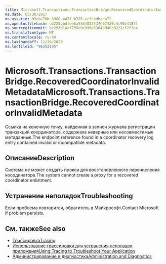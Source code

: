 ```yaml
---
title: Microsoft.Transactions.TransactionBridge.RecoveredCoordinatorInvalidMetadata
ms.date: 03/30/2017
ms.assetid: 99ebe70b-8980-447f-b785-ecfcbdbaea72
ms.openlocfilehash: db225bbdfeeba9364022537e07430c4c90b4187f
ms.sourcegitcommit: bc293b14af795e0e999e3304dd40c0222cf2ffe4
ms.translationtype: MT
ms.contentlocale: ru-RU
ms.lasthandoff: 11/26/2020
ms.locfileid: "96252105"
---
```

# <a name="microsofttransactionstransactionbridgerecoveredcoordinatorinvalidmetadata"></a><span data-ttu-id="957fd-102">Microsoft.Transactions.TransactionBridge.RecoveredCoordinatorInvalidMetadata</span><span class="sxs-lookup"><span data-stu-id="957fd-102">Microsoft.Transactions.TransactionBridge.RecoveredCoordinatorInvalidMetadata</span></span>

<span data-ttu-id="957fd-103">Ссылка на конечную точку, найденная в записи журнала регистрации транзакций координатора, содержала неверные или несовместимые метаданные.</span><span class="sxs-lookup"><span data-stu-id="957fd-103">The endpoint reference found in a coordinator recovery log entry contained invalid or incompatible metadata.</span></span>  
  
## <a name="description"></a><span data-ttu-id="957fd-104">Описание</span><span class="sxs-lookup"><span data-stu-id="957fd-104">Description</span></span>  

 <span data-ttu-id="957fd-105">Система не может создать прокси для восстановленного перечисления координатора.</span><span class="sxs-lookup"><span data-stu-id="957fd-105">The system cannot create a proxy for a recovered coordinator enlistment.</span></span>  
  
## <a name="troubleshooting"></a><span data-ttu-id="957fd-106">Устранение неполадок</span><span class="sxs-lookup"><span data-stu-id="957fd-106">Troubleshooting</span></span>  

 <span data-ttu-id="957fd-107">Если проблема повторится, обратитесь в Майкрософт.</span><span class="sxs-lookup"><span data-stu-id="957fd-107">Contact Microsoft if problem persists.</span></span>  
  
## <a name="see-also"></a><span data-ttu-id="957fd-108">См. также</span><span class="sxs-lookup"><span data-stu-id="957fd-108">See also</span></span>

- [<span data-ttu-id="957fd-109">Трассировка</span><span class="sxs-lookup"><span data-stu-id="957fd-109">Tracing</span></span>](index.md)
- [<span data-ttu-id="957fd-110">Использование трассировки для устранения неполадок приложения</span><span class="sxs-lookup"><span data-stu-id="957fd-110">Using Tracing to Troubleshoot Your Application</span></span>](using-tracing-to-troubleshoot-your-application.md)
- [<span data-ttu-id="957fd-111">Администрирование и диагностика</span><span class="sxs-lookup"><span data-stu-id="957fd-111">Administration and Diagnostics</span></span>](../index.md)
